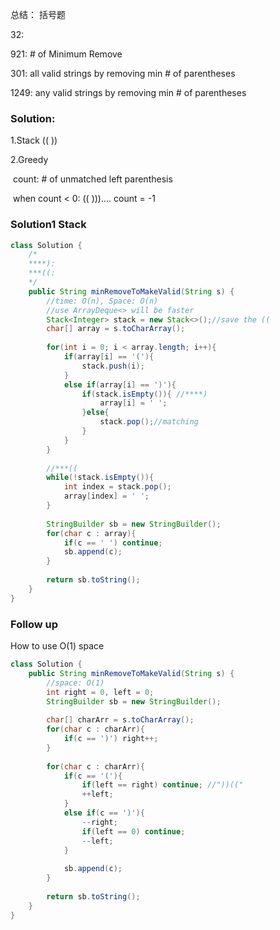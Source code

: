 总结：
括号题

32: 

921: # of Minimum Remove

301: all valid strings by removing min # of parentheses

1249: any valid strings by removing min # of parentheses

### Solution:

1.Stack ((  ))

2.Greedy

​	count: # of unmatched left parenthesis

​				when count < 0: (( ))).... count = -1

### Solution1 Stack
```java
class Solution {
    /*
    ****):
    ***((:
    */
    public String minRemoveToMakeValid(String s) {
        //time: O(n), Space: O(n)
        //use ArrayDeque<> will be faster
        Stack<Integer> stack = new Stack<>();//save the ((
        char[] array = s.toCharArray();
        
        for(int i = 0; i < array.length; i++){
            if(array[i] == '('){
                stack.push(i);
            }
            else if(array[i] == ')'){
                if(stack.isEmpty()){ //****)
                    array[i] = ' ';
                }else{
                    stack.pop();//matching
                }
            }
        }
        
        //***((
        while(!stack.isEmpty()){
            int index = stack.pop();
            array[index] = ' ';
        }
        
        StringBuilder sb = new StringBuilder();
        for(char c : array){
            if(c == ' ') continue;
            sb.append(c);
        }
        
        return sb.toString();
    }
}
```
### Follow up
How to use O(1) space
```java
class Solution {
    public String minRemoveToMakeValid(String s) {
        //space: O(1)
        int right = 0, left = 0;
        StringBuilder sb = new StringBuilder();
        
        char[] charArr = s.toCharArray();
        for(char c : charArr){
            if(c == ')') right++;
        }
        
        for(char c : charArr){
            if(c == '('){
                if(left == right) continue; //"))(("
                ++left;
            }
            else if(c == ')'){
                --right;
                if(left == 0) continue;
                --left;
            }
            
            sb.append(c);
        }
        
        return sb.toString();
    }
}
```
